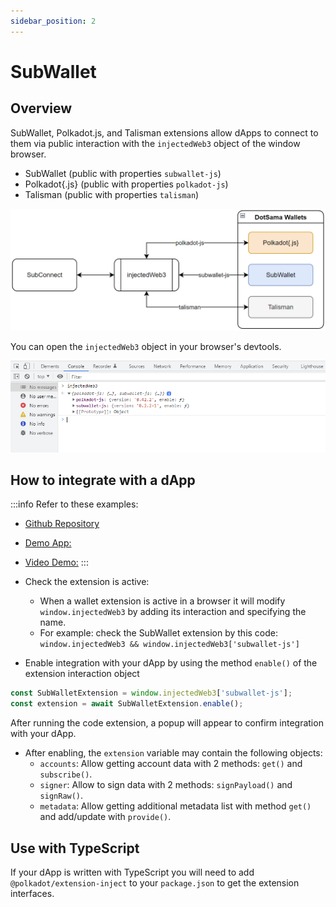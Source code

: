 ```yaml
---
sidebar_position: 2
---
```


# SubWallet

## Overview

SubWallet, Polkadot.js, and Talisman extensions allow dApps to connect to them via public interaction with the `injectedWeb3` object of the window browser.

- SubWallet (public with properties `subwallet-js`)
- Polkadot\{.js\} (public with properties `polkadot-js`)
- Talisman (public with properties `talisman`)

![20](img/20.png)

You can open the `injectedWeb3` object in your browser's devtools.

![21](img/21.png)

## How to integrate with a dApp

:::info
Refer to these examples:

- [Github Repository](https://github.com/Koniverse/SubConnect)
- [Demo App:](https://connect.subwallet.app/)
- [Video Demo:](https://bit.ly/38QhmfI)
  :::

- Check the extension is active:
  - When a wallet extension is active in a browser it will modify `window.injectedWeb3` by adding its interaction and specifying the name.
  - For example: check the SubWallet extension by this code: `window.injectedWeb3 && window.injectedWeb3['subwallet-js']`
- Enable integration with your dApp by using the method `enable()` of the extension interaction object

```js
const SubWalletExtension = window.injectedWeb3['subwallet-js'];
const extension = await SubWalletExtension.enable();
```

After running the code extension, a popup will appear to confirm integration with your dApp.

- After enabling, the `extension` variable may contain the following objects:
  - `accounts`: Allow getting account data with 2 methods: `get()` and `subscribe()`.
  - `signer`: Allow to sign data with 2 methods: `signPayload()` and `signRaw()`.
  - `metadata`: Allow getting additional metadata list with method `get()` and add/update with `provide()`.

## Use with TypeScript

If your dApp is written with TypeScript you will need to add `@polkadot/extension-inject` to your `package.json` to get the extension interfaces.
